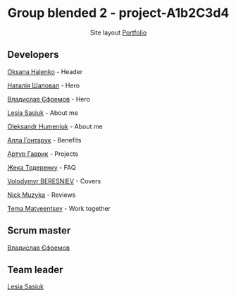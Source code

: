 <h1 align="center">Group blended 2 - project-A1b2C3d4</h1>
<p align="center">Site layout <a href="https://www.figma.com/file/uBXRUahvDsN289mW6EYWLs/Portfolio-(Copy)?type=design&node-id=0-1&mode=design&t=426fe1UTFsPjgITD-0">Portfolio</a></p>

<h2>Developers</h2>

<p><a href="https://github.com/OksanaHalenko" target="_blank">Oksana Halenko</a> - Header</p>

<p><a href="https://github.com/NataliiaSwan" target="_blank">Наталія Шаповал</a> - Hero</p>

<p><a href="https://github.com/YeVlad" target="_blank">Владислав Єфремов</a> - Hero</p>

<p><a href="https://github.com/Cassel444" target="_blank">Lesia Sasiuk</a> - About me</p>

<p><a href="https://github.com/Tokyo772" target="_blank">Oleksandr Humeniuk</a> - About me</p>

<p><a href="https://github.com/Alla186" target="_blank">Алла Гонтарук</a> - Benefits</p>

<p><a href="https://github.com/gallesSs" target="_blank">Артур Гаврик</a> - Projects</p>

<p><a href="https://github.com/AgentGarrus" target="_blank">Жека Тодеренку</a> - FAQ</p>

<p><a href="https://github.com/bvv023" target="_blank">Volodymyr BERESNIEV</a> - Covers</p>

<p><a href="https://github.com/muzykanick" target="_blank">Nick Muzyka</a> - Reviews</p>

<p><a href="https://github.com/t-matveentsev" target="_blank">Tema Matveentsev</a> - Work together</p>

<h2>Scrum master</h2>
<a href="https://github.com/YeVlad" target="_blank">Владислав Єфремов</a>
<h2>Team leader</h2>
<a href="https://github.com/Cassel444" target="_blank">Lesia Sasiuk</a>
